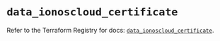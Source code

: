 # `data_ionoscloud_certificate`

Refer to the Terraform Registry for docs: [`data_ionoscloud_certificate`](https://registry.terraform.io/providers/ionos-cloud/ionoscloud/6.5.3/docs/data-sources/certificate).
